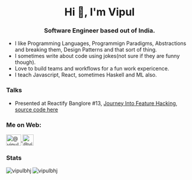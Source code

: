 <h1 align="center">Hi 👋, I'm Vipul</h1>
<h3 align="center">Software Engineer based out of India.</h3>

- I like Programming Languages, Programmign Paradigms, Abstractions and breaking them, Design Patterns and that sort of thing.
- I sometimes write about code using jokes(not sure if they are funny though).
- Love to build teams and workflows for a fun work expericence.
- I teach Javascript, React, sometimes Haskell and ML also.

<h3 align="left">Talks</h3>
<ul>
  <li>Presented at Reactify Banglore #13, <a href="https://youtu.be/ugO5IcVBGxc?t=4320">Journey Into Feature Hacking</a>, <a href="https://github.com/vipulbhj/reactify13-meetup-talk">source code here</a></li>
</ul>

<h3 align="left">Me on Web:</h3>
<a href="https://twitter.com/vipulbhj" target="blank">
  <img align="center" src="https://static.cdnlogo.com/logos/t/96/twitter-icon.svg" alt="@vipulbhj on Twitter" height="30" width="40" />
</a>
<a href=https://www.linkedin.com/in/vipulbhj" target="blank">
  <img align="center" src="https://image.flaticon.com/icons/png/512/174/174857.png" alt="@vipulbhj on LinkedIn" height="30" width="30" />
</a>

<h3 align="left">Stats</h3>
<p>
  <img align="left" src="https://github-readme-stats.vercel.app/api/top-langs?username=vipulbhj&show_icons=true&locale=en&layout=compact" alt="vipulbhj" />
</p>
<p>
  <img align="center" src="https://github-readme-stats.vercel.app/api?username=vipulbhj&show_icons=true&locale=en" alt="vipulbhj" />
</p>
